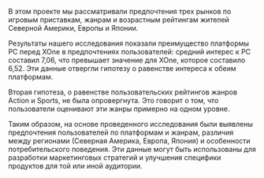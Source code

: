 
В этом проекте мы рассматривали предпочтения трех рынков по игровым приставкам, жанрам и возрастным рейтингам жителей Северной Америки, Европы и Японии.

Результаты нашего исследования показали преимущество платформы PC перед XOne в предпочтениях пользователей: средний интерес к PC составил 7,06, что превышает значение для XOne, которое составило 6,52. Эти данные отвергли гипотезу о равенстве интереса к обеим платформам.

Вторая гипотеза, о равенстве пользовательских рейтингов жанров Action и Sports, не была опровергнута. Это говорит о том, что пользователи оценивают эти жанры примерно на одном уровне.

Таким образом, на основе проведенного исследования были выявлены предпочтения пользователей по платформам и жанрам, различия между регионами (Северная Америка, Европа, Япония) и особенности потребительского поведения.
Эти данные могут быть использованы для разработки маркетинговых стратегий и улучшения специфики продуктов для той или иной аудитории.
